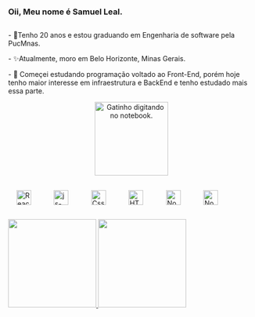 ### Oii, Meu nome é Samuel Leal.

<!--
**SamLeal/SamLeal** is a ✨ _special_ ✨ repository because its `README.md` (this file) appears on your GitHub profile.

Here are some ideas to get you started:

- 🔭 I’m currently working on ...
- 🌱 I’m currently learning ...
- 👯 I’m looking to collaborate on ...
- 🤔 I’m looking for help with ...
- 💬 Ask me about ...
- 📫 How to reach me: ...
- 😄 Pronouns: ...
- ⚡ Fun fact: ...
-->
##
<div>
  <p> - 👋Tenho 20 anos e estou graduando em Engenharia de software pela PucMnas.</p>
  <p> - ✨Atualmente, moro em Belo Horizonte, Minas Gerais.</p>
  <p> - 🤔 Começei estudando programação voltado ao Front-End, porém hoje tenho maior interesse em infraestrutura e BackEnd e tenho estudado mais essa parte.</p>
  
 <div align="center"><img align="center" height="150px" alt="Gatinho digitando no notebook." src="https://user-images.githubusercontent.com/73006552/185704981-cd217844-843a-4335-96cb-927a4d01d5ed.gif"></div>
  
  
</div>

##
<div>
  ㅤ
  <img align="center" alt="React-Sam" height="30px" src="https://cdn.jsdelivr.net/gh/devicons/devicon/icons/react/react-original.svg">
    ㅤㅤㅤ
  <img align="center" alt="js-Sam" height="30px" src="https://cdn.jsdelivr.net/gh/devicons/devicon/icons/javascript/javascript-original.svg" />
  ㅤㅤㅤ
  <img align="center" alt="Css-Sam" height="30px" src="https://cdn.jsdelivr.net/gh/devicons/devicon/icons/css3/css3-original.svg" />
  ㅤㅤㅤ
  <img align="center" alt="HTML-Sam" height="30px" src="https://cdn.jsdelivr.net/gh/devicons/devicon/icons/html5/html5-original.svg" />
  ㅤㅤㅤ
  <img align="center" alt="Node-Sam" height="30px" src="https://cdn.jsdelivr.net/gh/devicons/devicon/icons/nodejs/nodejs-original-wordmark.svg" />
  ㅤㅤㅤ
  <img align="center" alt="Node-Sam" height="30px" src="https://cdn.jsdelivr.net/gh/devicons/devicon/icons/typescript/typescript-original.svg" />
</div>

##
<div>
  <a href="https://github.com/SamLeal">
    <img height="180em" src="https://github-readme-stats.vercel.app/api?username=SamLeal&show_icons=true&theme=merko&include_all_commits=true&count_private=true">
  </a>
  <a href="https://github.com/SamLeal">
    <img height="180em" src="https://github-readme-stats.vercel.app/api/top-langs/?username=SamLeal&layout=compact&langs_count=16&theme=merko&count_private=true">
   </a>
</div>
